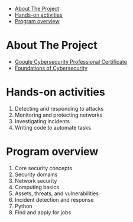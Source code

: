- [About The Project](#about-the-project)
- [Hands-on activities](#hands-on-activities)
- [Program overview](#program-overview)

# About The Project

- [Google Cybersecurity Professional Certificate](https://www.coursera.org/professional-certificates/google-cybersecurity)
- [Foundations of Cybersecurity](https://www.coursera.org/learn/foundations-of-cybersecurity)

# Hands-on activities

1. Detecting and responding to attacks
2. Monitoring and protecting networks
3. Investigating incidents
4. Writing code to automate tasks

# Program overview

1. Core security concepts
2. Security domains
3. Network security
4. Computing basics
5. Assets, threats, and vulnerabilities
6. Incident detection and response
7. Python
8. Find and apply for jobs
